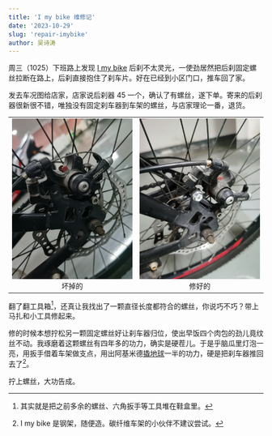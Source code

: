 ```yaml
---
title: 'I my bike 维修记'
date: '2023-10-29'
slug: 'repair-imybike'
author: 吴诗涛
---
```


周三（1025）下班路上发现 <a class="link" href="/posts/bikes/#第三辆-大学的自行车">I my bike</a> 后刹不太灵光，一使劲居然把后刹固定螺丝拉断在路上，后刹直接抱住了刹车片。好在已经到小区门口，推车回了家。

发去车况图给店家，店家说后刹器 45 一个，确认了有螺丝，遂下单。寄来的后刹器很新很不错，唯独没有固定刹车器到车架的螺丝，与店家理论一番，退货。

<table>
  <tr>
    <td><center><img src="broken.jpg" width = 300 /><br>坏掉的</center></td>
    <td><center><img src="repaired.jpg" width = 300 /><br>修好的</center></td>
  </tr>
</table>

翻了翻工具箱[^1]，还真让我找出了一颗直径长度都符合的螺丝，你说巧不巧？带上马扎和小工具修起来。

修的时候本想拧松另一颗固定螺丝好让刹车器归位，使出早饭四个肉包的劲儿竟纹丝不动。我琢磨着这颗螺丝有四年多的功力，确实是硬茬儿。于是乎脑瓜里灯泡一亮，用扳手借着车架做支点，用出阿基米德[撬地球](https://www.news.cn/science/2021-11/12/c_1310307127.htm)一半的功力，硬是把刹车器推回去了[^2]。

拧上螺丝，大功告成。

[^1]: 其实就是把之前多余的螺丝、六角扳手等工具堆在鞋盒里。
[^2]: I my bike 是钢架，随便造。碳纤维车架的小伙伴不建议尝试。
